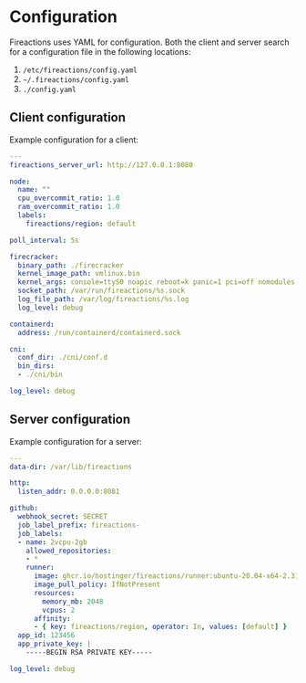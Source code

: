 # Configuration

Fireactions uses YAML for configuration. Both the client and server search for a configuration file in the following locations:

1. `/etc/fireactions/config.yaml`
2. `~/.fireactions/config.yaml`
3. `./config.yaml`

## Client configuration

Example configuration for a client:

```yaml
---
fireactions_server_url: http://127.0.0.1:8080

node:
  name: ""
  cpu_overcommit_ratio: 1.0
  ram_overcommit_ratio: 1.0
  labels:
    fireactions/region: default

poll_interval: 5s

firecracker:
  binary_path: ./firecracker
  kernel_image_path: vmlinux.bin
  kernel_args: console=ttyS0 noapic reboot=k panic=1 pci=off nomodules rw
  socket_path: /var/run/fireactions/%s.sock
  log_file_path: /var/log/fireactions/%s.log
  log_level: debug

containerd:
  address: /run/containerd/containerd.sock

cni:
  conf_dir: ./cni/conf.d
  bin_dirs:
  - ./cni/bin

log_level: debug
```

## Server configuration

Example configuration for a server:

```yaml
---
data-dir: /var/lib/fireactions

http:
  listen_addr: 0.0.0.0:8081

github:
  webhook_secret: SECRET
  job_label_prefix: fireactions-
  job_labels:
  - name: 2vcpu-2gb
    allowed_repositories:
    - *
    runner:
      image: ghcr.io/hostinger/fireactions/runner:ubuntu-20.04-x64-2.310.2
      image_pull_policy: IfNotPresent
      resources:
        memory_mb: 2048
        vcpus: 2
      affinity:
      - { key: fireactions/region, operator: In, values: [default] }
  app_id: 123456
  app_private_key: |
    -----BEGIN RSA PRIVATE KEY-----

log_level: debug
```
